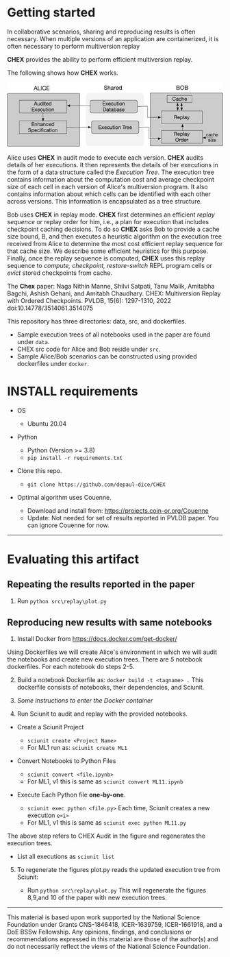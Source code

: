 # Getting started

In collaborative scenarios, sharing and reproducing results is often necessary. 
When multiple versions of an application are containerized, it is often necessary to perform multiversion replay 

**CHEX** provides the ability to perform efficient multiversion replay. 

The following shows how **CHEX** works. 

![**CHEX Overview**](/img/CHEX-2.png)


Alice uses **CHEX** in audit mode to execute each version. **CHEX** audits details of her executions. It then represents the details of her executions in the form of a data structure called the *Execution Tree*. The execution tree contains information about the computation cost and average checkpoint size of each cell in each version of Alice's multiversion program. It also contains information about which cells can be identified with each other across versions. This information is encapsulated as a tree structure.

Bob uses **CHEX** in replay mode. **CHEX** first determines an efficient *replay sequence* or replay order for him, i.e., a plan for execution that includes checkpoint caching decisions. To do so **CHEX** asks Bob to provide a cache size bound, B, and then executes a heuristic algorithm on the execution tree received from Alice to determine the most cost efficient replay sequence for that cache size. We describe some efficient heuristics for this purpose. Finally, once the replay sequence is computed, **CHEX** uses this replay sequence to *compute, checkpoint, restore-switch* REPL program cells or *evict* stored checkpoints from cache.

The **Chex** paper: 
Naga Nithin Manne, Shilvi Satpati, Tanu Malik, Amitabha Bagchi, Ashish
Gehani, and Amitabh Chaudhary. CHEX: Multiversion Replay with
Ordered Checkpoints. PVLDB, 15(6): 1297-1310, 2022
doi:10.14778/3514061.3514075

This repository  has three directories: data, src, and dockerfiles.

* Sample execution trees of all notebooks used in the paper are found under `data`. 
* CHEX src code for Alice and Bob reside under `src`.
* Sample Alice/Bob scenarios can be constructed using provided dockerfiles under `docker`.
    

# INSTALL requirements

* OS
   - Ubuntu 20.04
   
* Python
    - Python (Version >= 3.8)
    - ```pip install -r requirements.txt```

* Clone this repo.
    - ```git clone https://github.com/depaul-dice/CHEX```

* Optimal algorithm uses Couenne.
    - Download and install from: https://projects.coin-or.org/Couenne
    - Update: Not needed for set of results reported in PVLDB paper. You can ignore Couenne for now. 
      
---
# Evaluating this artifact

## Repeating the results reported in the paper

1. Run ```python src\replay\plot.py```

## Reproducing new results with same notebooks 

1. Install Docker from https://docs.docker.com/get-docker/ 

Using Dockerfiles we will create Alice's environment in which we will audit the notebooks and create new execution trees. 
There are _5_ notebook dockerfiles. For each notebook do steps 2-5. 

2. Build a notebook Dockerfile as:
   ```docker build -t <tagname> .```
     This dockerfile consists of notebooks, their dependencies, and Sciunit.

3. _Some instructions to enter the Docker container_ 
    
4. Run Sciunit to audit and replay with the provided notebooks.  
    
* Create a Sciunit Project
    - ```sciunit create <Project Name>```
    - For ML1 run as:
     ```sciunit create ML1```

* Convert Notebooks to Python Files
    - ```sciunit convert <file.ipynb>```
    - For ML1, v1 this is same as
    ```sciunit convert ML11.ipynb```

* Execute Each Python file **one-by-one**. 
    - ```sciunit exec python <file.py>```
    Each time, Sciunit creates a new execution `e<i>`
    - For ML1, v1 this is same as
    ```sciunit exec python ML11.py```

The above step refers to CHEX Audit in the figure and regenerates the execution trees. 

* List all executions as 
    ```sciunit list```

5. To regenerate the figures plot.py reads the updated execution tree from Sciunit: 
    
    - Run ```python src\replay\plot.py```
This will regenerate the figures 8,9,and 10 of the paper with new execution trees. 
    
---
This material is based upon work supported by the National Science Foundation under Grants CNS-1846418, ICER-1639759, ICER-1661918, and a DoE BSSw Fellowship. Any opinions, findings, and conclusions or recommendations expressed in this material are those of the author(s) and do not necessarily reflect the views of the National Science Foundation.
